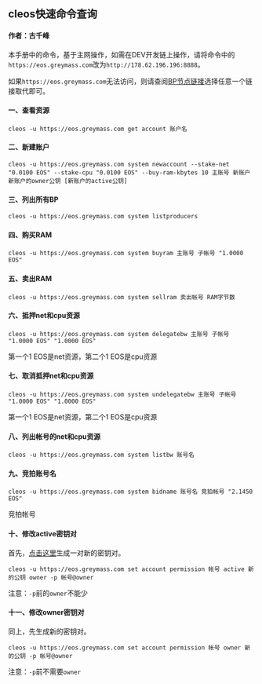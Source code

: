 ## cleos快速命令查询

#### 作者：古千峰

本手册中的命令，基于主网操作，如需在DEV开发链上操作，请将命令中的`https://eos.greymass.com`改为`http://178.62.196.196:8888`。

如果`https://eos.greymass.com`无法访问，则请查阅[BP节点链接](bp_urls.md)选择任意一个链接取代即可。

#### 一、查看资源

```
cleos -u https://eos.greymass.com get account 账户名
```

#### 二、新建账户

```
cleos -u https://eos.greymass.com system newaccount --stake-net "0.0100 EOS" --stake-cpu "0.0100 EOS" --buy-ram-kbytes 10 主账号 新账户 新账户的owner公钥 [新账户的active公钥]
```

#### 三、列出所有BP

```
cleos -u https://eos.greymass.com system listproducers
```

#### 四、购买RAM

```
cleos -u https://eos.greymass.com system buyram 主账号 子帐号 "1.0000 EOS"
```

#### 五、卖出RAM

```
cleos -u https://eos.greymass.com system sellram 卖出帐号 RAM字节数
```

#### 六、抵押net和cpu资源

```
cleos -u https://eos.greymass.com system delegatebw 主账号 子帐号 "1.0000 EOS" "1.0000 EOS"
```
第一个1 EOS是net资源，第二个1 EOS是cpu资源

#### 七、取消抵押net和cpu资源

```
cleos -u https://eos.greymass.com system undelegatebw 主账号 子帐号 "1.0000 EOS" "1.0000 EOS"
```
第一个1 EOS是net资源，第二个1 EOS是cpu资源

#### 八、列出帐号的net和cpu资源

```
cleos -u https://eos.greymass.com system listbw 账号名
```

#### 九、竞拍账号名

```
cleos -u https://eos.greymass.com system bidname 账号名 竞拍帐号 "2.1450 EOS"
```
竞拍帐号

#### 十、修改active密钥对
首先，[点击这里](http://178.62.196.196/eosjs-ecc/)生成一对新的密钥对。

```
cleos -u https://eos.greymass.com set account permission 帐号 active 新的公钥 owner -p 帐号@owner
```
注意：`-p`前的`owner`不能少

#### 十一、修改owner密钥对
同上，先生成新的密钥对。

```
cleos -u https://eos.greymass.com set account permission 帐号 owner 新的公钥 -p 帐号@owner
```
注意：`-p`前不需要`owner`
